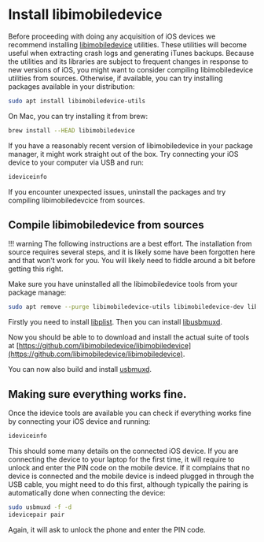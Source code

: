 # Install libimobiledevice

Before proceeding with doing any acquisition of iOS devices we recommend installing [libimobiledevice](https://www.libimobiledevice.org/) utilities. These utilities will become useful when extracting crash logs and generating iTunes backups. Because the utilities and its libraries are subject to frequent changes in response to new versions of iOS, you might want to consider compiling libimobiledevice utilities from sources. Otherwise, if available, you can try installing packages available in your distribution:

```bash
sudo apt install libimobiledevice-utils
```

On Mac, you can try installing it from brew:

```bash
brew install --HEAD libimobiledevice
```

If you have a reasonably recent version of libimobiledevice in your package manager, it might work straight out of the box. Try connecting your iOS device to your computer via USB and run:

```bash
ideviceinfo
```

If you encounter unexpected issues, uninstall the packages and try compiling libimobiledevcice from sources.

## Compile libimobiledevice from sources

!!! warning
    The following instructions are a best effort. The installation from source requires several steps, and it is likely some have been forgotten here and that won't work for you. You will likely need to fiddle around a bit before getting this right.

Make sure you have uninstalled all the libimobiledevice tools from your package manage:

```bash
sudo apt remove --purge libimobiledevice-utils libimobiledevice-dev libimobiledevice6 libplist-dev libplist3 libusbmuxd-dev libusbmuxd-tools libusbmuxd4 libusbmuxd6 usbmuxd
```

Firstly you need to install [libplist](https://github.com/libimobiledevice/libplist). Then you can install [libusbmuxd](https://github.com/libimobiledevice/libusbmuxd).

Now you should be able to to download and install the actual suite of tools at [https://github.com/libimobiledevice/libimobiledevice](https://github.com/libimobiledevice/libimobiledevice).

You can now also build and install [usbmuxd](https://github.com/libimobiledevice/usbmuxd).

## Making sure everything works fine.

Once the idevice tools are available you can check if everything works fine by connecting your iOS device and running:

```bash
ideviceinfo
```

This should some many details on the connected iOS device. If you are connecting the device to your laptop for the first time, it will require to unlock and enter the PIN code on the mobile device. If it complains that no device is connected and the mobile device is indeed plugged in through the USB cable, you might need to do this first, although typically the pairing is automatically done when connecting the device:

```bash
sudo usbmuxd -f -d
idevicepair pair
```

Again, it will ask to unlock the phone and enter the PIN code. 

